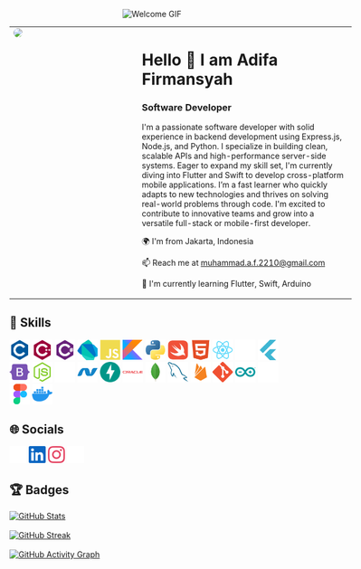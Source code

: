 <p align="center">
  <img src="https://user-images.githubusercontent.com/74038190/225813708-98b745f2-7d22-48cf-9150-083f1b00d6c9.gif" alt="Welcome GIF" />
</p>

<table style="width: 120%;">
  <tr style="vertical-align: top;">
    <td style="width: 200px;">
      <img src="https://github.com/user-attachments/assets/425563b0-f70e-483a-8d36-b1c7b53707b4" width="150" style="border-radius: 100%;"
        />
    </td>
    <td style="padding-left: 20px;">
      <h1>Hello 👋 I am Adifa Firmansyah</h1>
      <h3>Software Developer</h3>
      <p>
        I'm a passionate software developer with solid experience in backend development using Express.js, Node.js, and Python. I specialize in building clean,
        scalable APIs and high-performance server-side systems. Eager to expand my skill set, I'm currently diving into Flutter and Swift to develop cross-platform
        mobile applications. I’m a fast learner who quickly adapts to new technologies and thrives on solving real-world problems through code. I'm excited to 
        contribute to innovative teams and grow into a versatile full-stack or mobile-first developer.
      </p>
      <p>🌍 I'm from Jakarta, Indonesia</p>
      <p>📫 Reach me at <a href="mailto:muhammad.a.f.2210@gmail.com">muhammad.a.f.2210@gmail.com</a></p>
      <p>🌱 I'm currently learning Flutter, Swift, Arduino</p>
    </td>
  </tr>
</table>

<h2>🚀 Skills</h2>
<p>
  <img height="36" src="https://raw.githubusercontent.com/ShahVandit8/profile-x/refs/heads/main/public/icons/skills/c-colored.svg" alt="C" />
  <img height="36" src="https://raw.githubusercontent.com/ShahVandit8/profile-x/refs/heads/main/public/icons/skills/cplusplus-colored.svg" alt="C++" />
  <img height="36" src="https://raw.githubusercontent.com/ShahVandit8/profile-x/refs/heads/main/public/icons/skills/csharp-colored.svg" alt="C#" />
  <img height="36" src="https://raw.githubusercontent.com/ShahVandit8/profile-x/refs/heads/main/public/icons/skills/dart-colored.svg" alt="Dart" />
  <img height="36" src="https://raw.githubusercontent.com/ShahVandit8/profile-x/refs/heads/main/public/icons/skills/javascript-colored.svg" alt="JavaScript" />
  <img height="36" src="https://raw.githubusercontent.com/ShahVandit8/profile-x/refs/heads/main/public/icons/skills/kotlin-colored.svg" alt="Kotlin" />
  <img height="36" src="https://raw.githubusercontent.com/ShahVandit8/profile-x/refs/heads/main/public/icons/skills/python-colored.svg" alt="Python" />
  <img height="36" src="https://raw.githubusercontent.com/ShahVandit8/profile-x/refs/heads/main/public/icons/skills/swift-colored.svg" alt="Swift" />
  <img height="36" src="https://raw.githubusercontent.com/ShahVandit8/profile-x/refs/heads/main/public/icons/skills/html5-colored.svg" alt="HTML5" />
  <img height="36" src="https://raw.githubusercontent.com/ShahVandit8/profile-x/refs/heads/main/public/icons/skills/react-colored.svg" alt="React" />
  <img height="36" src="https://raw.githubusercontent.com/ShahVandit8/profile-x/refs/heads/main/public/icons/skills/nextjs-colored-dark.svg" alt="NextJs" />
  <img height="36" src="https://raw.githubusercontent.com/ShahVandit8/profile-x/refs/heads/main/public/icons/skills/flutter-colored.svg" alt="Flutter" />
  <img height="36" src="https://raw.githubusercontent.com/ShahVandit8/profile-x/refs/heads/main/public/icons/skills/bootstrap-colored.svg" alt="Bootstrap" />
  <img height="36" src="https://raw.githubusercontent.com/ShahVandit8/profile-x/refs/heads/main/public/icons/skills/nodejs-colored.svg" alt="NodeJS" />
  <img height="36" src="https://raw.githubusercontent.com/ShahVandit8/profile-x/refs/heads/main/public/icons/skills/express-colored-dark.svg" alt="Express" />
  <img height="36" src="https://raw.githubusercontent.com/ShahVandit8/profile-x/refs/heads/main/public/icons/skills/dot-net-colored.svg" alt=".NET" />
  <img height="36" src="https://raw.githubusercontent.com/ShahVandit8/profile-x/refs/heads/main/public/icons/skills/fastapi-colored.svg" alt="FastAPI" />
  <img height="36" src="https://raw.githubusercontent.com/ShahVandit8/profile-x/refs/heads/main/public/icons/skills/oracle-colored.svg" alt="Oracle" />
  <img height="36" src="https://raw.githubusercontent.com/ShahVandit8/profile-x/refs/heads/main/public/icons/skills/mongodb-colored.svg" alt="MongoDB" />
  <img height="36" src="https://raw.githubusercontent.com/ShahVandit8/profile-x/refs/heads/main/public/icons/skills/mysql-colored.svg" alt="MySQL" />
  <img height="36" src="https://raw.githubusercontent.com/ShahVandit8/profile-x/refs/heads/main/public/icons/skills/firebase-colored.svg" alt="Firebase" />
  <img height="36" src="https://raw.githubusercontent.com/ShahVandit8/profile-x/refs/heads/main/public/icons/skills/git-colored.svg" alt="Git" />
  <img height="36" src="https://raw.githubusercontent.com/ShahVandit8/profile-x/refs/heads/main/public/icons/skills/arduino-colored.svg" alt="Arduino" />
  <img height="36" src="https://raw.githubusercontent.com/ShahVandit8/profile-x/refs/heads/main/public/icons/skills/macos-colored-dark.svg" alt="MacOS" />
  <img height="36" src="https://raw.githubusercontent.com/ShahVandit8/profile-x/refs/heads/main/public/icons/skills/figma-colored.svg" alt="Figma" />
  <img height="36" src="https://raw.githubusercontent.com/ShahVandit8/profile-x/refs/heads/main/public/icons/skills/docker-colored.svg" alt="Docker" />
</p>

<h2>🌐 Socials</h2>
<p>
  <a href="https://github.com/fasyaaa" target="_blank"><img height="30" src="https://raw.githubusercontent.com/ShahVandit8/profile-x/refs/heads/main/public/icons/socials/github-dark.svg" alt="GitHub" /></a>
  <a href="https://www.linkedin.com/in/adifafirmansyah" target="_blank"><img height="30" src="https://raw.githubusercontent.com/ShahVandit8/profile-x/refs/heads/main/public/icons/socials/linkedin.svg" alt="LinkedIn" /></a>
  <a href="https://www.instagram.com/adifafirmansyah" target="_blank"><img height="30" src="https://raw.githubusercontent.com/ShahVandit8/profile-x/refs/heads/main/public/icons/socials/instagram.svg" alt="Instagram" /></a>
  <a href="https://www.threads.net/@adifafirmansyah" target="_blank"><img height="30" src="https://raw.githubusercontent.com/ShahVandit8/profile-x/refs/heads/main/public/icons/socials/threads-dark.svg" alt="Threads" /></a>
</p>

<h2>🏆 Badges</h2>
<p>
  <a href="http://www.github.com/fasyaaa">
    <img src="https://github-readme-stats.vercel.app/api?username=fasyaaa&hide=stars,issues,&title_color=ef4444&text_color=ffffff&icon_color=f97316&bg_color=181824&hide_border=true&show_icons=true" alt="GitHub Stats" />
  </a>
  <br/><br/>
  <a href="http://www.github.com/fasyaaa">
    <img src="https://streak-stats.demolab.com/?user=fasyaaa&stroke=ffffff&background=181824&ring=ef4444&fire=ef4444&currStreakNum=ffffff&currStreakLabel=ef4444&sideNums=ffffff&sideLabels=ffffff&dates=ffffff&hide_border=true" alt="GitHub Streak" />
  </a>
  <br/><br/>
  <a href="http://www.github.com/fasyaaa">
    <img width="75%" src="https://github-readme-activity-graph.vercel.app/graph?username=fasyaaa&bg_color=181824&color=ffffff&line=f97316&point=ffffff&area_color=181824&area=true&hide_border=true&custom_title=GitHub%20Commits%20Graph" alt="GitHub Activity Graph" />
  </a>
</p>

